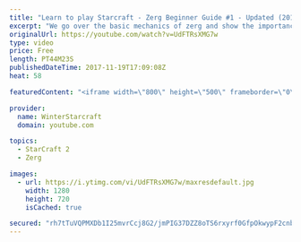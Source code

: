 ```yaml
---
title: "Learn to play Starcraft - Zerg Beginner Guide #1 - Updated (2017)"
excerpt: "We go over the basic mechanics of zerg and show the importance of understanding at least some of what your opponent is doing.  This guide is meant for players with an understanding of the objectives of starcraft but without any strong direction or gameplan, especially for each specific race! -- Watch"
originalUrl: https://youtube.com/watch?v=UdFTRsXMG7w
type: video
price: Free
length: PT44M23S
publishedDateTime: 2017-11-19T17:09:08Z
heat: 58

featuredContent: "<iframe width=\"800\" height=\"500\" frameborder=\"0\" src=\"https://www.youtube.com/embed/UdFTRsXMG7w\" allow=\"accelerometer; autoplay; encrypted-media; gyroscope; picture-in-picture\" allowfullscreen></iframe>"

provider:
  name: WinterStarcraft
  domain: youtube.com

topics:
  - StarCraft 2
  - Zerg

images:
  - url: https://i.ytimg.com/vi/UdFTRsXMG7w/maxresdefault.jpg
    width: 1280
    height: 720
    isCached: true

secured: "rh7tTuVQPMXDb1I25mvrCcj8G2/jmPIG37DZZ8oTS6rxyrf0GfpOkwypF2cnbSjbqiNj97kj6x2Mn5C0Tx4eqK4oaVoE8Gw1L1o6xy8DtswiFa5QxT9Md8ExCrP8ndwZX6UYAyPa1o9CtIG0etDe+qxip5Yyg+gQeIF8dEhOyyzgjqi2FZDvPY+F8lVRGYh7dpqnRTRuDvhU5S4wyxE68Jyrek25Ore+i8g46t3bsgV57OX8mNFHw9Ktyf8PZe8kCT0JJZ75SxveE3/akXtEM5Apv/jKGBihJGzXI2Vr1C2O4ficprj1KiWUIi35zgrTlxodrW5I1lcA30OmJwkz4skMm2usCKMDcKVpnXUPE4/KHdQeigce8Nt7HcManif4B74lVyeveUdVq4YWlKHRC7gNBocIMOaNWMnrhB2e8znpIrjCvj5cGwnC+Cd1vrOS;VTeYfgGn9iqZ3PM4VuKCGQ=="
---
```



